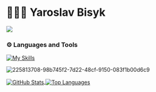 # 🧑🏻‍💻 Yaroslav Bisyk
<img src="https://www.codewars.com/users/montegray/badges/large"/>

### ⚙️ Languages and Tools

[![My Skills](https://skillicons.dev/icons?i=py,js,ts,vue,nuxtjs,pinia,react,nextjs,redux,nodejs,express,prisma,mongodb,mysql,postgres,html,css,sass,tailwind,bootstrap,styledcomponents,docker,vite,npm,git,vscode,figma	)](https://skillicons.dev)

![225813708-98b745f2-7d22-48cf-9150-083f1b00d6c9](https://github.com/user-attachments/assets/fd1be445-5b5d-4402-ac2f-3391708ee5cd)

<!-- GitHub Profile Stats -->
<a href="https://github.com/Bisyk">
  <img align="center" src="https://github-readme-stats.vercel.app/api?username=Bisyk&theme=radical" alt="GitHub Stats" />
</a>

<!-- Most Used Languages Widget -->
<a href="https://github.com/Bisyk">
  <img align="center" src="https://github-readme-stats.vercel.app/api/top-langs/?username=Bisyk&layout=compact&theme=radical" alt="Top Languages" />
</a>


